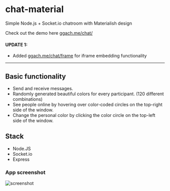 # chat-material
Simple Node.js + Socket.io chatroom with Materialish design

Check out the demo here [ggach.me/chat/](http://ggach.me/chat/)

#### UPDATE 1:
- Added [ggach.me/chat/frame](http://ggach.me/chat/frame) for iframe embedding functionality

---

## Basic functionality
- Send and receive messages.
- Randomly generated beautiful colors for every participant. (120 different combinations)
- See people online by hovering over color-coded circles on the top-right side of the window.
- Change the personal color by clicking the color circle on the top-left side of the window.

## Stack
- Node.JS
- Socket.io
- Express

### App screenshot
![screenshot](https://raw.githubusercontent.com/georgegach/chat-material/master/res/screenshot.JPG)
